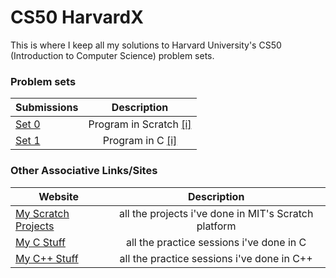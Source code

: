 <!-- https://github.com/adam-p/markdown-here/wiki/Markdown-Cheatsheet -->

CS50 HarvardX
=================
This is where I keep all my solutions to Harvard University's CS50 (Introduction to Computer Science) problem sets.

### Problem sets
| Submissions        | Description           |
| ------------- |:--------------------:|
| [Set 0](https://scratch.mit.edu/projects/164751294/)     | Program in Scratch [[i]](http://docs.cs50.net/2017/x/psets/0/pset0.html)|
| [Set 1](#)     | Program in C [[i]](#)|

### Other Associative Links/Sites
| Website        | Description           |
| ------------- |:--------------------:|
| [My Scratch Projects](https://scratch.mit.edu/users/glennlopez/)     | all the projects i've done in MIT's Scratch platform |
| [My C Stuff](https://github.com/glennlopez/Cpp.Playground/tree/master/c_practice)     | all the practice sessions i've done in C |
| [My C++ Stuff](https://github.com/glennlopez/Cpp.Playground/tree/master/cpp_practice)     | all the practice sessions i've done in C++ |
